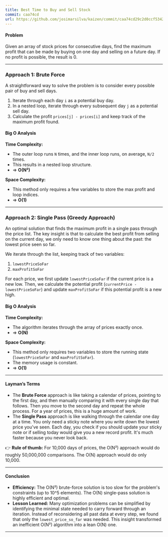 ```yaml
---
title: Best Time to Buy and Sell Stock
commit: caa74cd
url: https://github.com/josimarsilva/kaizen/commit/caa74cd29c2d0ccf53420e2ebc1a70e0ad1e6a49
---
```


#### Problem
Given an array of stock prices for consecutive days, find the maximum profit that can be made by buying on one day and selling on a future day. If no profit is possible, the result is 0.

---

### Approach 1: Brute Force

A straightforward way to solve the problem is to consider every possible pair of buy and sell days.

1.  Iterate through each day `i` as a potential buy day.
2.  In a nested loop, iterate through every subsequent day `j` as a potential sell day.
3.  Calculate the profit `prices[j] - prices[i]` and keep track of the maximum profit found.

#### Big O Analysis

**Time Complexity:**
- The outer loop runs `N` times, and the inner loop runs, on average, `N/2` times.
- This results in a nested loop structure.
- ⇒ **O(N²)**

**Space Complexity:**
- This method only requires a few variables to store the max profit and loop indices.
- ⇒ **O(1)**

---

### Approach 2: Single Pass (Greedy Approach)

An optimal solution that finds the maximum profit in a single pass through the price list. The key insight is that to calculate the best profit from selling on the current day, we only need to know one thing about the past: the lowest price seen so far.

We iterate through the list, keeping track of two variables:
1.  `lowestPriceSoFar`
2.  `maxProfitSoFar`

For each price, we first update `lowestPriceSoFar` if the current price is a new low. Then, we calculate the potential profit (`currentPrice - lowestPriceSoFar`) and update `maxProfitSoFar` if this potential profit is a new high.

#### Big O Analysis

**Time Complexity:**
- The algorithm iterates through the array of prices exactly once.
- ⇒ **O(N)**

**Space Complexity:**
- This method only requires two variables to store the running state (`lowestPriceSoFar` and `maxProfitSoFar`).
- The memory usage is constant.
- ⇒ **O(1)**

---

#### Layman’s Terms

- The **Brute Force** approach is like taking a calendar of prices, pointing to the first day, and then manually comparing it with every single day that follows. Then you move to the second day and repeat the whole process. For a year of prices, this is a huge amount of work.
- The **Single Pass** approach is like walking through the calendar one day at a time. You only need a sticky note where you write down the lowest price you've seen. Each day, you check if you should update your sticky note or if selling today would give you a new record profit. It's much faster because you never look back.

👉 **Rule of thumb:** For 10,000 days of prices, the O(N²) approach would do roughly 50,000,000 comparisons. The O(N) approach would do only 10,000.

---

#### Conclusion

- **Efficiency:** The O(N²) brute-force solution is too slow for the problem's constraints (up to 10^5 elements). The O(N) single-pass solution is highly efficient and optimal.
- **Lesson Learned:** Many optimization problems can be simplified by identifying the minimal state needed to carry forward through an iteration. Instead of reconsidering all past data at every step, we found that only the `lowest_price_so_far` was needed. This insight transformed an inefficient O(N²) algorithm into a lean O(N) one.

---
